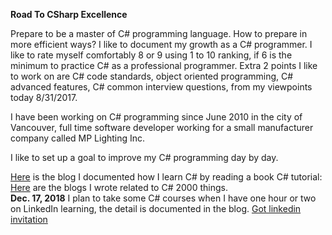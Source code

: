 **Road To CSharp Excellence**


Prepare to be a master of C# programming language. How to prepare in more efficient ways? 
I like to document my growth as a C# programmer. I like to rate myself comfortably 8 or 9 using 1 to 10 ranking, 
if 6 is the minimum to practice C# as a professional programmer. Extra 2 points I like to work on are C# code standards, 
object oriented programming, C# advanced features, C# common interview questions, from my viewpoints today 8/31/2017. 

I have been working on C# programming since June 2010 in the city of Vancouver, full time software developer working for
a small manufacturer company called MP Lighting Inc. 

I like to set up a goal to improve my C# programming day by day. 

[Here](http://juliachencoding.blogspot.com/2017/09/c-tutorial.html) is the blog I documented how I learn C# by reading a book C# tutorial:<br>
[Here](http://juliachencoding.blogspot.com/search?q=C%23+2000+things) are the blogs I wrote related to C# 2000 things. <br>
**Dec. 17, 2018**
I plan to take some C# courses when I have one hour or two on LinkedIn learning, the detail is documented in the blog.
[Got linkedin invitation](http://juliachencoding.blogspot.com/2018/11/got-linkedin-invitation.html)<br>


